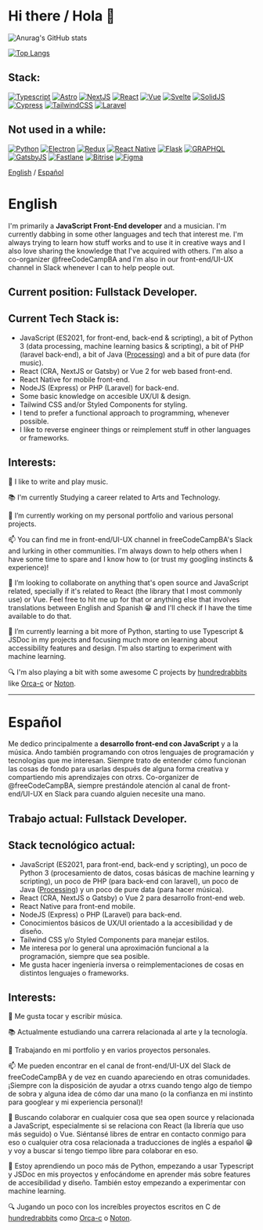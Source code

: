 # Hi there / Hola 👋

![Anurag's GitHub stats](https://github-readme-stats.vercel.app/api?username=royeden&count_private=true&theme=github_dark&show_icons=true)

[![Top Langs](https://github-readme-stats.vercel.app/api/top-langs/?username=royeden&count_private=true&layout=compact&theme=github_dark&show_icons=true)](https://github.com/anuraghazra/github-readme-stats)

## Stack:

[![Typescript](https://img.shields.io/badge/Typescript-%23EEE.svg?style=for-the-badge&logo=typescript&labelColor=0f172a)](https://typescriptlang.org)
[![Astro](https://img.shields.io/badge/Astro-%23EEE.svg?style=for-the-badge&logo=astro&labelColor=0f172a)](https://astro.build)
[![NextJS](https://img.shields.io/badge/NextJS-%23EEE.svg?style=for-the-badge&logo=nextdotjs&labelColor=0f172a)](https://nextjs.org)
[![React](https://img.shields.io/badge/React-%23EEE.svg?style=for-the-badge&logo=react&labelColor=0f172a)](https://reactjs.org)
[![Vue](https://img.shields.io/badge/Vue-%23EEE.svg?style=for-the-badge&logo=vuedotjs&labelColor=0f172a)](https://vuejs.org)
[![Svelte](https://img.shields.io/badge/Svelte-%23EEE.svg?style=for-the-badge&logo=svelte&labelColor=0f172a)](https://svelte.dev)
[![SolidJS](https://img.shields.io/badge/Solid%20JS-%23EEE.svg?style=for-the-badge&logo=solid&labelColor=0f172a&logoColor=2c4f7c)](https://solidjs.com)
[![Cypress](https://img.shields.io/badge/Cypress-%23EEE.svg?style=for-the-badge&logo=cypress&labelColor=0f172a)](https://cypress.io)
[![TailwindCSS](https://img.shields.io/badge/TailwindCSS-%23EEE.svg?style=for-the-badge&logo=tailwindcss&labelColor=0f172a)](https://tailwindcss.com)
[![Laravel](https://img.shields.io/badge/Laravel-%23EEE.svg?style=for-the-badge&logo=laravel&labelColor=0f172a)](https://laravel.com)


## Not used in a while:

[![Python](https://img.shields.io/badge/Python-%23EEE.svg?style=for-the-badge&logo=python&labelColor=0f172a)](https://www.python.org)
[![Electron](https://img.shields.io/badge/Electron-%23EEE.svg?style=for-the-badge&logo=electron&labelColor=0f172a)](https://electronjs.org)
[![Redux](https://img.shields.io/badge/Redux-%23EEE.svg?style=for-the-badge&logo=redux&labelColor=0f172a)](https://redux.js.org)
[![React Native](https://img.shields.io/badge/React%20Native-%23EEE.svg?style=for-the-badge&logo=react&labelColor=0f172a)](https://reactnative.dev)
[![Flask](https://img.shields.io/badge/Flask-%23EEE.svg?style=for-the-badge&logo=flask&labelColor=0f172a&logoColor=white)](https://flask.palletsprojects.com)
[![GRAPHQL](https://img.shields.io/badge/GRAPHQL-%23EEE.svg?style=for-the-badge&logo=graphql&labelColor=0f172a&logoColor=E10098)](https://graphql.org/)
[![GatsbyJS](https://img.shields.io/badge/GatsbyJS-%23EEE.svg?style=for-the-badge&logo=gatsby&labelColor=0f172a)](https://www.gatsbyjs.com/)
[![Fastlane](https://img.shields.io/badge/Fastlane-%23EEE.svg?style=for-the-badge&logo=fastlane&labelColor=0f172a)](https://fastlane.tools/)
[![Bitrise](https://img.shields.io/badge/Bitrise-%23EEE.svg?style=for-the-badge&logo=bitrise&labelColor=0f172a)](https://bitrise.io/)
[![Figma](https://img.shields.io/badge/Figma-%23EEE.svg?style=for-the-badge&logo=figma&labelColor=0f172a)](https://figma.com/)

[English](#english) / [Español](#español)

# English

I'm primarily a **JavaScript Front-End developer** and a musician. I'm currently dabbing in some other languages and tech that interest me.
I'm always trying to learn how stuff works and to use it in creative ways and I also love sharing the knowledge that I've acquired with others.
I'm also a co-organizer @freeCodeCampBA and I'm also in our front-end/UI-UX channel in Slack whenever I can to help people out.

## Current position: Fullstack Developer.

## Current Tech Stack is:
- JavaScript (ES2021, for front-end, back-end & scripting), a bit of Python 3 (data processing, machine learning basics & scripting), a bit of PHP (laravel back-end), a bit of Java ([Processing](processing.org)) and a bit of pure data (for music).
- React (CRA, NextJS or Gatsby) or Vue 2 for web based front-end.
- React Native for mobile front-end.
- NodeJS (Express) or PHP (Laravel) for back-end.
- Some basic knowledge on accesible UX/UI & design.
- Tailwind CSS and/or Styled Components for styling.
- I tend to prefer a functional approach to programming, whenever possible.
- I like to reverse engineer things or reimplement stuff in other languages or frameworks.

## Interests:
🎵️ I like to write and play music.

📚️ I'm currently Studying a career related to Arts and Technology.

🔭 I’m currently working on my personal portfolio and various personal projects.

📫 You can find me in front-end/UI-UX channel in freeCodeCampBA's Slack and lurking in other communities. I'm always down to help others when I have some time to spare and I know how to (or trust my googling instincts & experience)!

🤝️ I’m looking to collaborate on anything that's open source and JavaScript related, specially if it's related to React (the library that I most commonly use) or Vue. Feel free to hit me up for that or anything else that involves translations between English and Spanish 😁️ and I'll check if I have the time available to do that.

🌱 I’m currently learning a bit more of Python, starting to use Typescript & JSDoc in my projects and focusing much more on learning about accessibility features and design. I'm also starting to experiment with machine learning.

🔍 I'm also playing a bit with some awesome C projects by [hundredrabbits](https://100r.co/site/home.html) like [Orca-c](https://100r.co/site/orca.html) or [Noton](https://git.sr.ht/~rabbits/noton).

---

# Español
Me dedico principalmente a **desarrollo front-end con JavaScript** y a la música. Ando también programando con otros lenguajes de programación y tecnologías que me interesan.
Siempre trato de entender cómo funcionan las cosas de fondo para usarlas después de alguna forma creativa y compartiendo mis aprendizajes con otrxs.
Co-organizer de @freeCodeCampBA, siempre prestándole atención al canal de front-end/UI-UX en Slack para cuando alguien necesite una mano.

## Trabajo actual: Fullstack Developer.

## Stack tecnológico actual:
- JavaScript (ES2021, para front-end, back-end y scripting), un poco de Python 3 (procesamiento de datos, cosas básicas de machine learning y scripting), un poco de PHP (para back-end con laravel), un poco de Java ([Processing](processing.org)) y un poco de pure data (para hacer música).
- React (CRA, NextJS o Gatsby) o Vue 2 para desarrollo front-end web.
- React Native para front-end mobile.
- NodeJS (Express) o PHP (Laravel) para back-end.
- Conocimientos básicos de UX/UI orientado a la accesibilidad y de diseño.
- Tailwind CSS y/o Styled Components para manejar estilos.
- Me interesa por lo general una aproximación funcional a la programación, siempre que sea posible.
- Me gusta hacer ingeniería inversa o reimplementaciones de cosas en distintos lenguajes o frameworks.

## Interests:
🎵️ Me gusta tocar y escribir música.

📚️ Actualmente estudiando una carrera relacionada al arte y la tecnología.

🔭 Trabajando en mi portfolio y en varios proyectos personales.

📫 Me pueden encontrar en el canal de front-end/UI-UX del Slack de freeCodeCampBA y de vez en cuando apareciendo en otras comunidades. ¡Siempre con la disposición de ayudar a otrxs cuando tengo algo de tiempo de sobra y alguna idea de cómo dar una mano (o la confianza en mi instinto para googlear y mi experiencia personal)!

🤝️ Buscando colaborar en cualquier cosa que sea open source y relacionada a JavaScript, especialmente si se relaciona con React (la librería que uso más seguido) o Vue. Siéntansé libres de entrar en contacto conmigo para eso o cualquier otra cosa relacionada a traducciones de inglés a español 😁️ y voy a buscar si tengo tiempo libre para colaborar en eso.

🌱 Estoy aprendiendo un poco más de Python, empezando a usar Typescript y JSDoc en mis proyectos y enfocándome en aprender más sobre features de accesibilidad y diseño. También estoy empezando a experimentar con machine learning.

🔍 Jugando un poco con los increíbles proyectos escritos en C de [hundredrabbits](https://100r.co/site/home.html) como [Orca-c](https://100r.co/site/orca.html) o [Noton](https://git.sr.ht/~rabbits/noton).
